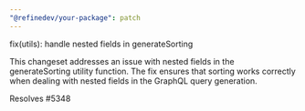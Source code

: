 ```yaml
---
"@refinedev/your-package": patch
---
```


fix(utils): handle nested fields in generateSorting

This changeset addresses an issue with nested fields in the generateSorting utility function. The fix ensures that sorting works correctly when dealing with nested fields in the GraphQL query generation.

Resolves #5348
